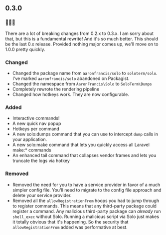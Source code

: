 ## 0.3.0

### 🚨🚨🚨
There are a lot of breaking changes from 0.2.x to 0.3.x. I am sorry about that, but this is a fundamental rewrite! And it's so much better. This should be the last 0.x release. Provided nothing major comes up, we'll move on to 1.0.0 pretty quickly.

### Changed
- Changed the package name from `aaronfrancis/solo` to `soloterm/solo`. I've marked `aaronfrancis/solo` abandoned on Packagist.
- Changed the namespace from `AaronFrancis\Solo` to `SoloTerm\Dumps`
- Completely rewrote the rendering pipeline
- Changed how hotkeys work. They are now configurable.

### Added
- Interactive commands!
- A new quick nav popup
- Hotkeys per command
- A new solo:dumps command that you can use to intercept `dump` calls in your application.
- A new solo:make command that lets you quickly access all Laravel make:* commands
- An enhanced tail command that collapses vendor frames and lets you truncate the logs via hotkey

### Removed
- Removed the need for you to have a service provider in favor of a much simpler config file. You'll need to migrate to the config file approach and delete your service provider.
- Removed all the `allowRegistrationFrom` hoops you had to jump through to register commands. This means that any third-party package could register a command. Any malicious third-party package can _already_ run `shell_exec` without Solo. Running a malicious script via Solo just makes it totally obvious that it's happening. So the security that `allowRegistrationFrom` added was performative at best. 
